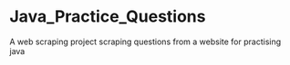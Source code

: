 # Java_Practice_Questions
A web scraping project scraping questions from a website for practising java 
